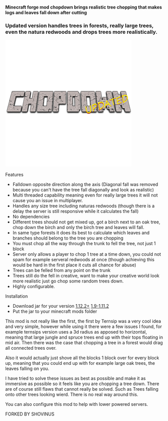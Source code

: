 #### Minecraft forge mod chopdown brings realistic tree chopping that makes logs and leaves fall down after cutting
### Updated version handles trees in forests, really large trees, even the natura redwoods and drops trees more realistically.
![](logo.png)

Features
+ Falldown opposite direction along the axis (Diagonal fall was removed because you can't have the tree fall diagonally and look as realistic)
+ Multi threaded capability meaning even for really large trees it will not cause you an issue in multiplayer.
+ Handles any size tree including naturas redwoods (though there is a delay the server is still responsive while it calculates the fall)
+ No dependencies
+ Different trees should not get mixed up, got a birch next to an oak tree, chop down the birch and only the birch tree and leaves will fall.
+ In same type forests it does its best to calculate which leaves and branches should belong to the tree you are chopping
+ You must chop all the way through the trunk to fell the tree, not just 1 block
+ Server only allows a player to chop 1 tree at a time down, you could not spam for example serveral redwoods at once (though achieving this would be hard in the first place it cuts all chance for abuse)
+ Trees can be felled from any point on the trunk
+ Trees still do the fell in creative, want to make your creative world look more realistic just go chop some random trees down.
+ Highly configurable.

Installation
+ Download jar for your version
[1.12.2+](https://github.com/Shovinus/ChopDownUpdated/raw/master/versions/1.12.2/bin/ChopDown%20Updated%20(1.12.2%2B)-1.0.9.jar)
[1.9-1.11.2](https://github.com/Shovinus/ChopDownUpdated/raw/master/versions/1.9-1.11.2/bin/ChopDown%20Updated%20(1.9-1.11.2)-1.0.9.jar)
+ Put the jar to your minecraft mods folder

This mod is not really like the first, the first by Ternsip was a very cool idea and very simple, however while using it there were a few issues I found, for example ternsips version uses a 3d radius as apposed to horizontal, meaning that large jungle and spruce trees end up with their tops floating in mid air.
Then there was the case that chopping a tree in a forest would drag all connected trees over.

Also it would actually just shove all the blocks 1 block over for every block up, meaning that you could end up with for example large oak trees, the leaves falling on you.

I have tried to solve these issues as best as possible and make it as immersive as possible so it feels like you are chopping a tree down.
There are of course still flaws that cannot really be solved. Such as Trees falling onto other trees looking wierd. There is no real way around this.

You can also configure this mod to help with lower powered servers.

FORKED BY SHOVINUS
